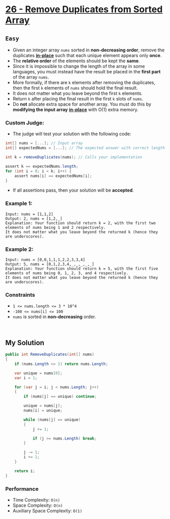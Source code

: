 [leet]: https://leetcode.com/problems/remove-duplicates-from-sorted-array/
[link-inplace]: https://en.wikipedia.org/wiki/In-place_algorithm

# [26 - Remove Duplicates from Sorted Array][leet]

## ```Easy```

- Given an integer array `nums` sorted in **non-decreasing order**, remove the duplicates [**in-place**][link-inplace] such that each unique element appears only **once**. 
- The **relative order** of the elements should be kept the **same**.
- Since it is impossible to change the length of the array in some languages, you must instead have the result be placed in the **first part** of the array `nums`. 
- More formally, if there are `k` elements after removing the duplicates, then the first `k` elements of `nums` should hold the final result. 
- It does not matter what you leave beyond the first `k` elements.
- Return `k` after placing the final result in the first `k` slots of `nums`.
- Do **not** allocate extra space for another array. You must do this by **modifying the input array** [**in-place**][link-inplace] with O(1) extra memory.

### Custom Judge:

- The judge will test your solution with the following code:

```cs
int[] nums = [...]; // Input array
int[] expectedNums = [...]; // The expected answer with correct length

int k = removeDuplicates(nums); // Calls your implementation

assert k == expectedNums.length;
for (int i = 0; i < k; i++) {
    assert nums[i] == expectedNums[i];
}
```

- If all assertions pass, then your solution will be **accepted**.

### Example 1:

```
Input: nums = [1,1,2]
Output: 2, nums = [1,2,_]
Explanation: Your function should return k = 2, with the first two elements of nums being 1 and 2 respectively.
It does not matter what you leave beyond the returned k (hence they are underscores).
```

### Example 2:

```
Input: nums = [0,0,1,1,1,2,2,3,3,4]
Output: 5, nums = [0,1,2,3,4,_,_,_,_,_]
Explanation: Your function should return k = 5, with the first five elements of nums being 0, 1, 2, 3, and 4 respectively.
It does not matter what you leave beyond the returned k (hence they are underscores).
```

### Constraints
- `1 <= nums.length <= 3 * 10^4`
- `-100 <= nums[i] <= 100`
- `nums` is sorted in **non-decreasing** order.

<br>

## My Solution

```cs
public int RemoveDuplicates(int[] nums) 
{
    if (nums.Length <= 1) return nums.Length;

    var unique = nums[0];
    var i = 1;

    for (var j = i; j < nums.Length; j++)
    {
        if (nums[j] == unique) continue;

        unique = nums[j];
        nums[i] = unique;

        while (nums[j] == unique)
        {
            j += 1;

            if (j >= nums.Length) break;
        }

        j -= 1;
        i += 1;
    }

    return i;
}
```

### Performance

- Time Complexity: ```O(n)```
- Space Complexity: ```O(n)```
- Auxiliary Space Complexity: ```O(1)```
